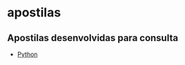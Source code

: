 # apostilas
## Apostilas desenvolvidas para consulta

- [Python](https://github.com/liviapires/apostilas/tree/python)